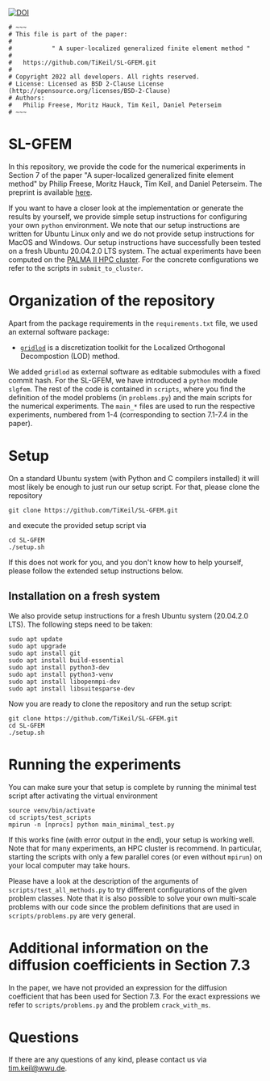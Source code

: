 [![DOI](https://zenodo.org/badge/DOI/10.5281/zenodo.7326579.svg)](https://doi.org/10.5281/zenodo.7326579)

```
# ~~~
# This file is part of the paper:
#   
#           " A super-localized generalized finite element method "
#
#   https://github.com/TiKeil/SL-GFEM.git
#
# Copyright 2022 all developers. All rights reserved.
# License: Licensed as BSD 2-Clause License (http://opensource.org/licenses/BSD-2-Clause)
# Authors:
#   Philip Freese, Moritz Hauck, Tim Keil, Daniel Peterseim
# ~~~
```
# SL-GFEM

In this repository, we provide the code for the numerical experiments in Section 7 of the paper
"A super-localized generalized finite element method" by Philip Freese, Moritz Hauck, Tim Keil, and Daniel Peterseim.
The preprint is available [here](https://arxiv.org/abs/tba).

If you want to have a closer look at the implementation or generate the results by yourself, we provide simple setup
instructions for configuring your own `python` environment.
We note that our setup instructions are written for Ubuntu Linux only and we do not provide setup instructions
for MacOS and Windows. Our setup instructions have successfully been tested on a fresh Ubuntu 20.04.2.0 LTS system.
The actual experiments have been computed on the
[PALMA II HPC cluster](<https://www.uni-muenster.de/IT/en/services/unterstuetzungsleistung/hpc/index.shtml>).
For the concrete configurations we refer to the scripts in `submit_to_cluster`.

# Organization of the repository

Apart from the package requirements in the `requirements.txt` file, we used an external software package:

- [`gridlod`](https://github.com/fredrikhellman/gridlod) is a discretization toolkit for the
Localized Orthogonal Decompostion (LOD) method. 

We added `gridlod` as external software as editable submodules with a fixed commit hash.
For the SL-GFEM, we have introduced a `python` module `slgfem`.
The rest of the code is contained in `scripts`, where you find the definition of the model problems
(in `problems.py`) and the main scripts for the numerical experiments.
The `main_*` files are used to run the respective experiments, numbered from 1-4
(corresponding to section 7.1-7.4 in the paper).

# Setup

On a standard Ubuntu system (with Python and C compilers installed) it will most likely be enough
to just run our setup script. For that, please clone the repository

```
git clone https://github.com/TiKeil/SL-GFEM.git
```

and execute the provided setup script via 

```
cd SL-GFEM
./setup.sh
```

If this does not work for you, and you don't know how to help yourself,
please follow the extended setup instructions below.

## Installation on a fresh system

We also provide setup instructions for a fresh Ubuntu system (20.04.2.0 LTS).
The following steps need to be taken:

```
sudo apt update
sudo apt upgrade
sudo apt install git
sudo apt install build-essential
sudo apt install python3-dev
sudo apt install python3-venv
sudo apt install libopenmpi-dev
sudo apt install libsuitesparse-dev
```

Now you are ready to clone the repository and run the setup script:

```
git clone https://github.com/TiKeil/SL-GFEM.git
cd SL-GFEM
./setup.sh
```

# Running the experiments

You can make sure your that setup is complete by running the minimal test script
after activating the virtual environment

```
source venv/bin/activate
cd scripts/test_scripts
mpirun -n [nprocs] python main_minimal_test.py
```

If this works fine (with error output in the end), your setup is working well.
Note that for many experiments, an HPC cluster is recommend.
In particular, starting the scripts with only a few parallel cores (or even without `mpirun`)
on your local computer may take hours.

Please have a look at the description of the arguments of `scripts/test_all_methods.py`
to try different configurations of the given problem classes. Note that it is also possible to solve
your own multi-scale problems with our code since the problem definitions that are used in
`scripts/problems.py` are very general. 

# Additional information on the diffusion coefficients in Section 7.3

In the paper, we have not provided an expression for the diffusion coefficient that has been used for
Section 7.3. For the exact expressions we refer to `scripts/problems.py` and the problem `crack_with_ms`.

# Questions

If there are any questions of any kind, please contact us via <tim.keil@wwu.de>.
